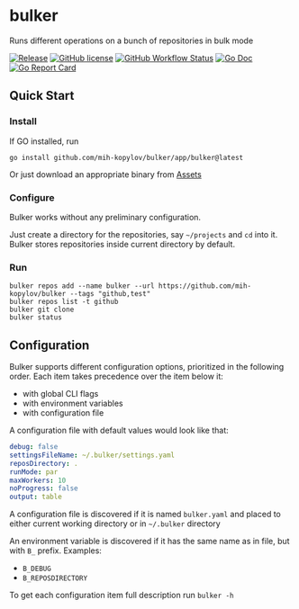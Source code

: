 # bulker

Runs different operations on a bunch of repositories in bulk mode

[![Release](https://img.shields.io/github/v/release/mih-kopylov/bulker?style=for-the-badge)](https://github.com/mih-kopylov/bulker/releases/latest)
[![GitHub license](https://img.shields.io/github/license/mih-kopylov/bulker?style=for-the-badge)](https://github.com/mih-kopylov/bulker/blob/master/LICENSE)
[![GitHub Workflow Status](https://img.shields.io/github/workflow/status/mih-kopylov/bulker/build?style=for-the-badge)](https://github.com/mih-kopylov/bulker/actions/workflows/build.yml)
[![Go Doc](https://img.shields.io/badge/godoc-reference-blue.svg?style=for-the-badge)](http://godoc.org/github.com/mih-kopylov/bulker)
[![Go Report Card](https://goreportcard.com/badge/github.com/mih-kopylov/bulker?style=for-the-badge)](https://goreportcard.com/report/github.com/mih-kopylov/bulker)

## Quick Start

### Install

If GO installed, run

```shell
go install github.com/mih-kopylov/bulker/app/bulker@latest
```

Or just download an appropriate binary from [Assets](https://github.com/mih-kopylov/bulker/releases/latest)

### Configure

Bulker works without any preliminary configuration.

Just create a directory for the repositories, say `~/projects` and `cd` into it. Bulker stores repositories inside
current directory by default.

### Run

```shell
bulker repos add --name bulker --url https://github.com/mih-kopylov/bulker --tags "github,test"
bulker repos list -t github
bulker git clone
bulker status
```

## Configuration

Bulker supports different configuration options, prioritized in the following order.
Each item takes precedence over the item below it:

* with global CLI flags
* with environment variables
* with configuration file

A configuration file with default values would look like that:

```yaml
debug: false
settingsFileName: ~/.bulker/settings.yaml
reposDirectory: .
runMode: par
maxWorkers: 10
noProgress: false
output: table
```

A configuration file is discovered if it is named `bulker.yaml` and placed to either current working directory or
in `~/.bulker` directory

An environment variable is discovered if it has the same name as in file, but with `B_` prefix.
Examples:

* `B_DEBUG`
* `B_REPOSDIRECTORY`

To get each configuration item full description run `bulker -h`